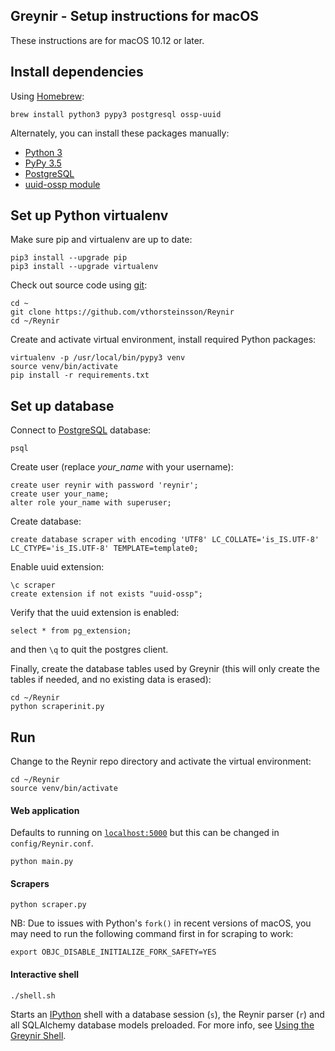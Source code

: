 ## Greynir - Setup instructions for macOS

These instructions are for macOS 10.12 or later.

## Install dependencies

Using [Homebrew](https://brew.sh):

```
brew install python3 pypy3 postgresql ossp-uuid
```

Alternately, you can install these packages manually:

* [Python 3](https://www.python.org/downloads/mac-osx/)
* [PyPy 3.5](https://pypy.org/download.html)
* [PostgreSQL](https://www.postgresql.org/download/macosx/)
* [uuid-ossp module](https://www.postgresql.org/docs/devel/uuid-ossp.html)

## Set up Python virtualenv

Make sure pip and virtualenv are up to date:

```
pip3 install --upgrade pip
pip3 install --upgrade virtualenv
```

Check out source code using [git](https://git-scm.com):

```
cd ~
git clone https://github.com/vthorsteinsson/Reynir
cd ~/Reynir
```

Create and activate virtual environment, install required Python packages:

```
virtualenv -p /usr/local/bin/pypy3 venv
source venv/bin/activate
pip install -r requirements.txt
```


## Set up database

Connect to [PostgreSQL](https://www.postgresql.org) database:

```
psql
```

Create user (replace *your_name* with your username):

```
create user reynir with password 'reynir';
create user your_name;
alter role your_name with superuser;
```

Create database:

```
create database scraper with encoding 'UTF8' LC_COLLATE='is_IS.UTF-8' LC_CTYPE='is_IS.UTF-8' TEMPLATE=template0;
```

Enable uuid extension:

```
\c scraper
create extension if not exists "uuid-ossp";
```

Verify that the uuid extension is enabled:

```
select * from pg_extension;
```

and then `\q` to quit the postgres client.

Finally, create the database tables used by Greynir (this will only create
the tables if needed, and no existing data is erased):

```
cd ~/Reynir
python scraperinit.py
```

## Run

Change to the Reynir repo directory and activate the virtual environment:

```
cd ~/Reynir
source venv/bin/activate
```

#### Web application

Defaults to running on [`localhost:5000`](http://localhost:5000) but this 
can be changed in `config/Reynir.conf`.

```
python main.py
```

#### Scrapers

```
python scraper.py
```

NB: Due to issues with Python's `fork()` in recent versions of macOS, you 
may need to run the following command first in for scraping to work:

```
export OBJC_DISABLE_INITIALIZE_FORK_SAFETY=YES
```

#### Interactive shell

```
./shell.sh
```

Starts an [IPython](https://ipython.org) shell with a database session (`s`), 
the Reynir parser (`r`) and all SQLAlchemy database models preloaded. For 
more info, see [Using the Greynir Shell](shell.md).
